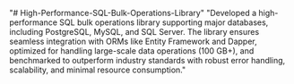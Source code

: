 "# High-Performance-SQL-Bulk-Operations-Library"
"Developed a high-performance SQL bulk operations library supporting major databases, including PostgreSQL, MySQL, and SQL Server. The library ensures seamless integration with ORMs like Entity Framework and Dapper, optimized for handling large-scale data operations (100 GB+), and benchmarked to outperform industry standards with robust error handling, scalability, and minimal resource consumption."
